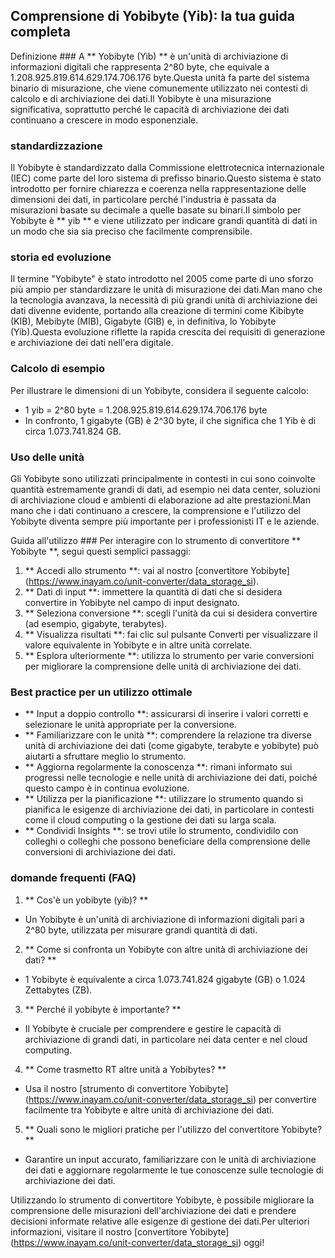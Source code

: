 ## Comprensione di Yobibyte (Yib): la tua guida completa

Definizione ###
A ** Yobibyte (Yib) ** è un'unità di archiviazione di informazioni digitali che rappresenta 2^80 byte, che equivale a 1.208.925.819.614.629.174.706.176 byte.Questa unità fa parte del sistema binario di misurazione, che viene comunemente utilizzato nei contesti di calcolo e di archiviazione dei dati.Il Yobibyte è una misurazione significativa, soprattutto perché le capacità di archiviazione dei dati continuano a crescere in modo esponenziale.

### standardizzazione
Il Yobibyte è standardizzato dalla Commissione elettrotecnica internazionale (IEC) come parte del loro sistema di prefisso binario.Questo sistema è stato introdotto per fornire chiarezza e coerenza nella rappresentazione delle dimensioni dei dati, in particolare perché l'industria è passata da misurazioni basate su decimale a quelle basate su binari.Il simbolo per Yobibyte è ** yib ** e viene utilizzato per indicare grandi quantità di dati in un modo che sia sia preciso che facilmente comprensibile.

### storia ed evoluzione
Il termine "Yobibyte" è stato introdotto nel 2005 come parte di uno sforzo più ampio per standardizzare le unità di misurazione dei dati.Man mano che la tecnologia avanzava, la necessità di più grandi unità di archiviazione dei dati divenne evidente, portando alla creazione di termini come Kibibyte (KIB), Mebibyte (MIB), Gigabyte (GIB) e, in definitiva, lo Yobibyte (Yib).Questa evoluzione riflette la rapida crescita dei requisiti di generazione e archiviazione dei dati nell'era digitale.

### Calcolo di esempio
Per illustrare le dimensioni di un Yobibyte, considera il seguente calcolo:
- 1 yib = 2^80 byte = 1.208.925.819.614.629.174.706.176 byte
- In confronto, 1 gigabyte (GB) è 2^30 byte, il che significa che 1 Yib è di circa 1.073.741.824 GB.

### Uso delle unità
Gli Yobibyte sono utilizzati principalmente in contesti in cui sono coinvolte quantità estremamente grandi di dati, ad esempio nei data center, soluzioni di archiviazione cloud e ambienti di elaborazione ad alte prestazioni.Man mano che i dati continuano a crescere, la comprensione e l'utilizzo del Yobibyte diventa sempre più importante per i professionisti IT e le aziende.

Guida all'utilizzo ###
Per interagire con lo strumento di convertitore ** Yobibyte **, segui questi semplici passaggi:
1. ** Accedi allo strumento **: vai al nostro [convertitore Yobibyte] (https://www.inayam.co/unit-converter/data_storage_si).
2. ** Dati di input **: immettere la quantità di dati che si desidera convertire in Yobibyte nel campo di input designato.
3. ** Seleziona conversione **: scegli l'unità da cui si desidera convertire (ad esempio, gigabyte, terabytes).
4. ** Visualizza risultati **: fai clic sul pulsante Converti per visualizzare il valore equivalente in Yobibyte e in altre unità correlate.
5. ** Esplora ulteriormente **: utilizza lo strumento per varie conversioni per migliorare la comprensione delle unità di archiviazione dei dati.

### Best practice per un utilizzo ottimale
- ** Input a doppio controllo **: assicurarsi di inserire i valori corretti e selezionare le unità appropriate per la conversione.
- ** Familiarizzare con le unità **: comprendere la relazione tra diverse unità di archiviazione dei dati (come gigabyte, terabyte e yobibyte) può aiutarti a sfruttare meglio lo strumento.
- ** Aggiorna regolarmente la conoscenza **: rimani informato sui progressi nelle tecnologie e nelle unità di archiviazione dei dati, poiché questo campo è in continua evoluzione.
- ** Utilizza per la pianificazione **: utilizzare lo strumento quando si pianifica le esigenze di archiviazione dei dati, in particolare in contesti come il cloud computing o la gestione dei dati su larga scala.
- ** Condividi Insights **: se trovi utile lo strumento, condividilo con colleghi o colleghi che possono beneficiare della comprensione delle conversioni di archiviazione dei dati.

### domande frequenti (FAQ)

1. ** Cos'è un yobibyte (yib)? **
- Un Yobibyte è un'unità di archiviazione di informazioni digitali pari a 2^80 byte, utilizzata per misurare grandi quantità di dati.

2. ** Come si confronta un Yobibyte con altre unità di archiviazione dei dati? **
- 1 Yobibyte è equivalente a circa 1.073.741.824 gigabyte (GB) o 1.024 Zettabytes (ZB).

3. ** Perché il yobibyte è importante? **
- Il Yobibyte è cruciale per comprendere e gestire le capacità di archiviazione di grandi dati, in particolare nei data center e nel cloud computing.

4. ** Come trasmetto RT altre unità a Yobibytes? **
- Usa il nostro [strumento di convertitore Yobibyte] (https://www.inayam.co/unit-converter/data_storage_si) per convertire facilmente tra Yobibyte e altre unità di archiviazione dei dati.

5. ** Quali sono le migliori pratiche per l'utilizzo del convertitore Yobibyte? **
- Garantire un input accurato, familiarizzare con le unità di archiviazione dei dati e aggiornare regolarmente le tue conoscenze sulle tecnologie di archiviazione dei dati.

Utilizzando lo strumento di convertitore Yobibyte, è possibile migliorare la comprensione delle misurazioni dell'archiviazione dei dati e prendere decisioni informate relative alle esigenze di gestione dei dati.Per ulteriori informazioni, visitare il nostro [convertitore Yobibyte] (https://www.inayam.co/unit-converter/data_storage_si) oggi!
